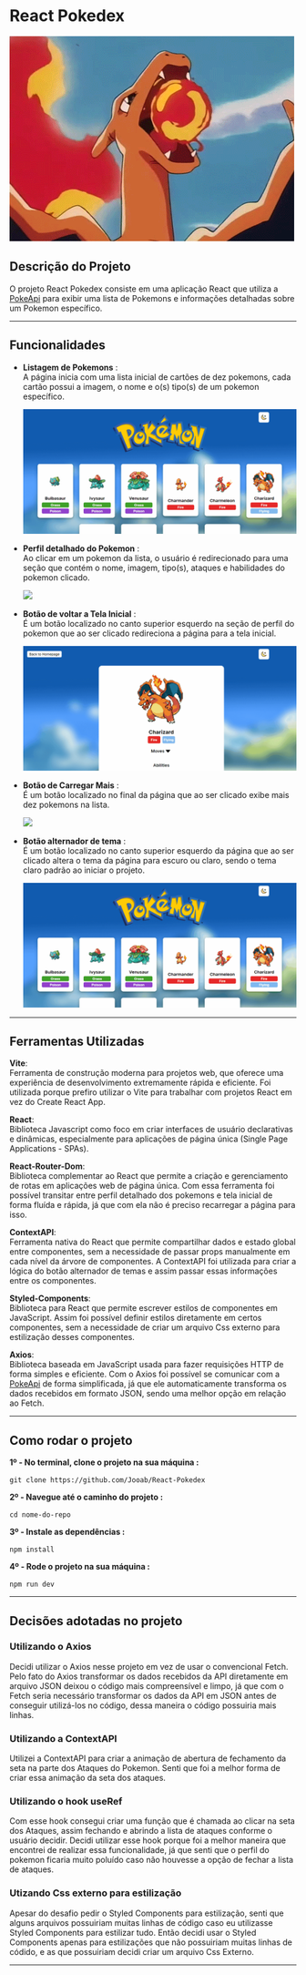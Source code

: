 # **React Pokedex**

<img src="public/imgs/pokemon-gif.gif" alt="gif do projeto">

## **Descrição do Projeto**

O projeto React Pokedex consiste em uma aplicação React que utiliza a [PokeApi](https://pokeapi.co) para exibir uma lista de Pokemons e informações detalhadas sobre um Pokemon específico.

---

## **Funcionalidades**

- **Listagem de Pokemons** : <br>
    A página inicia com uma lista inicial de cartões de dez pokemons, cada cartão possui a imagem, o nome e o(s) tipo(s) de um pokemon específico.

    <img src="public/imgs/pokemon-list.gif"/> 

    <br>

- **Perfil detalhado do Pokemon** : <br>
    Ao clicar em um pokemon da lista, o usuário é redirecionado para uma seção que contém o nome, imagem, tipo(s), ataques e habilidades do pokemon clicado.

    <img src="public/imgs/pokemon-profile.gif"/> 

    <br>

- **Botão de voltar a Tela Inicial** : <br>
    É um botão localizado no canto superior esquerdo na seção de perfil do pokemon que ao ser clicado redireciona a página para a tela inicial.

    <img src="public/imgs/back.gif"/> 

    <br>

- **Botão de Carregar Mais** : <br>
    É um botão localizado no final da página que ao ser clicado exibe mais dez pokemons na lista.

    <img src="public/imgs/load-more.gif"/> 

    <br>

-  **Botão alternador de tema** : <br>
    É um botão localizado no canto superior esquerdo da página que ao ser clicado altera o tema da página para escuro ou claro, sendo o tema claro padrão ao iniciar o projeto.

    <img src="public/imgs/theme-toggler.gif"/> 

    <br>

---

## Ferramentas Utilizadas

**Vite**: <br>
Ferramenta de construção  moderna para projetos web, que oferece uma experiência de desenvolvimento extremamente rápida e eficiente. Foi utilizada porque prefiro utilizar o Vite para trabalhar com projetos React em vez do Create React App.

**React**: <br>
Biblioteca Javascript como foco em criar interfaces de usuário declarativas e dinâmicas, especialmente para aplicações de página única (Single Page Applications - SPAs).

**React-Router-Dom**: <br>
Biblioteca complementar ao React que permite a criação e gerenciamento de rotas em aplicações web de página única. Com essa ferramenta foi possível transitar entre perfil detalhado dos pokemons e tela inicial de forma fluída e rápida, já que com ela não é preciso recarregar a página para isso.

**ContextAPI**: <br>
Ferramenta nativa do React que permite compartilhar dados e estado global entre componentes, sem a necessidade de passar props manualmente em cada nível da árvore de componentes. A ContextAPI foi utilizada para criar a lógica do botão alternador de temas e assim passar essas informações entre os componentes.

**Styled-Components**: <br>
Biblioteca para React que permite escrever estilos de componentes em JavaScript. Assim foi possível definir estilos diretamente em certos componentes, sem a necessidade de criar um arquivo Css externo para estilização desses componentes.

**Axios**: <br>
Biblioteca baseada em JavaScript usada para fazer requisições HTTP de forma simples e eficiente. Com o Axios foi possível se comunicar com a [PokeApi](https://pokeapi.co) de forma simplificada, já que ele automaticamente transforma os dados recebidos em formato JSON, sendo uma melhor opção em relação ao Fetch.

---

## Como rodar o projeto

**1º - No terminal, clone o projeto na sua máquina :**
```
git clone https://github.com/Jooab/React-Pokedex
```

**2º - Navegue até o caminho do projeto :**
```
cd nome-do-repo
```

**3º - Instale as dependências :**
```
npm install
```
**4º - Rode o projeto na sua máquina :**
```
npm run dev
```

---

## Decisões adotadas no projeto


### Utilizando o Axios
Decidi utilizar o Axios nesse projeto em vez de usar o convencional Fetch. Pelo fato do Axios transformar os dados recebidos da API diretamente em arquivo JSON deixou o código mais compreensível e limpo, já que com o Fetch seria necessário transformar os dados da API em JSON antes de conseguir utilizá-los no código, dessa maneira o código possuiria mais linhas.

### Utilizando a ContextAPI
Utilizei a ContextAPI para criar a animação de abertura de fechamento da seta na parte dos Ataques do Pokemon. Senti que foi a melhor forma de criar essa animação da seta dos ataques.

### Utilizando o hook useRef
Com esse hook consegui criar uma função que é chamada ao clicar na seta dos Ataques, assim fechando e abrindo a lista de ataques conforme o usuário decidir. Decidi utilizar esse hook porque foi a melhor maneira que encontrei de realizar essa funcionalidade, já que senti que o perfil do pokemon ficaria muito poluído caso não houvesse a opção de fechar a lista de ataques.


### Utizando Css externo para estilização
Apesar do desafio pedir o Styled Components para estilização, senti que alguns arquivos possuiriam muitas linhas de código caso eu utilizasse Styled Components para estilizar tudo. Então decidi usar o Styled Components apenas para estilizações que não possuiriam muitas linhas de códido, e as que possuiriam decidi criar um arquivo Css Externo.

---